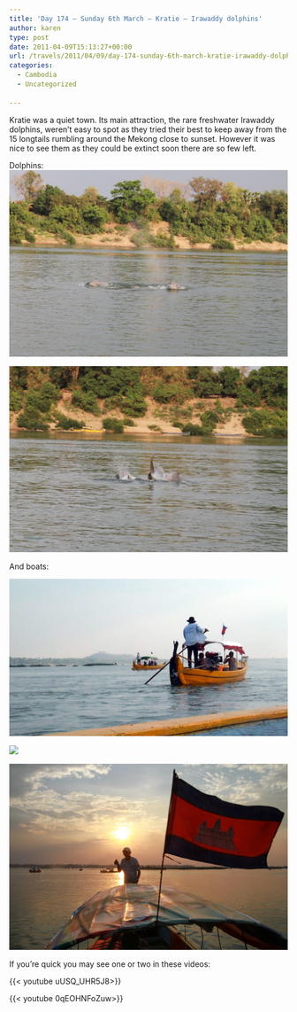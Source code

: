 ```yaml
---
title: 'Day 174 – Sunday 6th March – Kratie – Irawaddy dolphins'
author: karen
type: post
date: 2011-04-09T15:13:27+00:00
url: /travels/2011/04/09/day-174-sunday-6th-march-kratie-irawaddy-dolphins/
categories:
  - Cambodia
  - Uncategorized

---
```

Kratie was a quiet town. Its main attraction, the rare freshwater Irawaddy dolphins, weren’t easy to spot as they tried their best to keep away from the 15 longtails rumbling around the Mekong close to sunset. However it was nice to see them as they could be extinct soon there are so few left.

Dolphins:![](/travels-wp-content/uploads/2011/04/IMG_3267-1.jpg)

![](/travels-wp-content/uploads/2011/04/IMG_3270-1.jpg)

And boats:

![](/travels-wp-content/uploads/2011/04/P1050454.jpg)

[![](/travels-wp-content/uploads/2011/04/IMG_3293_thumb.jpg)][4]

![](/travels-wp-content/uploads/2011/04/IMG_3352.jpg)

If you’re quick you may see one or two in these videos:

{{< youtube uUSQ_UHR5J8>}}

{{< youtube 0qEOHNFoZuw>}}

 [1]: http://www.mattburns.co.uk/travels/wp-content/uploads/2011/04/IMG_3267-1.jpg
 [2]: http://www.mattburns.co.uk/travels/wp-content/uploads/2011/04/IMG_3270-1.jpg
 [3]: http://www.mattburns.co.uk/travels/wp-content/uploads/2011/04/P1050454.jpg
 [4]: http://www.mattburns.co.uk/travels/wp-content/uploads/2011/04/IMG_3293.jpg
 [5]: http://www.mattburns.co.uk/travels/wp-content/uploads/2011/04/IMG_3352.jpg